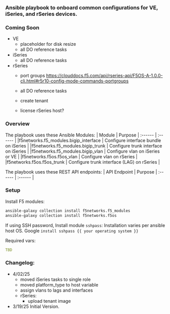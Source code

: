 ### Ansible playbook to onboard common configurations for VE, iSeries, and rSeries devices.

### Coming Soon
- VE
    - placeholder for disk resize
    - all DO reference tasks 
- iSeries
    - all DO reference tasks
- rSeries
    - port groups https://clouddocs.f5.com/api/rseries-api/F5OS-A-1.0.0-cli.html#r5r10-config-mode-commands-portgroups
    - all DO reference tasks   

    - create tenant
    - license rSeries host? 


### Overview 

The playbook uses these Ansible Modules:
| Module | Purpose 
| :------ | :------ | 
|f5networks.f5_modules.bigip_interface | Configure interface bundle on iSeries |
|f5networks.f5_modules.bigip_trunk | Configure trunk interface on iSeries |
|f5networks.f5_modules.bigip_vlan | Configure vlan on iSeries or VE |
|f5networks.f5os.f5os_vlan | Configure vlan on rSeries |
|f5networks.f5os.f5os_trunk | Configure trunk interface (LAG) on rSeries  |

The playbook uses these REST API endpoints:
| API Endpoint | Purpose 
| :------ | :------ | 


### Setup
Install F5 modules:
```bash
ansible-galaxy collection install f5networks.f5_modules
ansible-galaxy collection install f5networks.f5os
```
If using SSH password, Install module `sshpass`:
Installation varies per ansible host OS. Google `install sshpass {{ your operating system }}`


Required vars:
```yaml
TBD
```


### Changelog: 
- 4/02/25
    - moved iSeries tasks to single role
    - moved platform_type to host variable
    - assign vlans to lags and interfaces
    - rSeries:
        - upload tenant image
- 3/19/25 Initial Version. 


